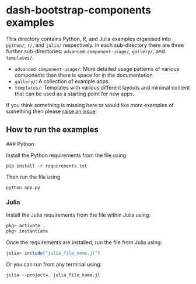 # dash-bootstrap-components examples

This directory contains Python, R, and Julia examples organised into `python/`,
`r/`, and `julia/` respectively. In each sub-directory there are three further
sub-directories: `advanced-component-usage/`, `gallery/`, and `templates/`.

- `advanced-component-usage/`: More detailed usage patterns of various
components than there is space for in the documentation.
- `gallery/`: A collection of example apps.
- `templates/`: Templates with various different layouts and minimal content
that can be used as a starting point for new apps.

If you think something is missing here or would like more examples of something
then please
[raise an issue](https://github.com/facultyai/dash-bootstrap-components/issues/new?template=feature.md).

## How to run the examples

### Python

Install the Python requirements from the file using

```
pip install -r requirements.txt
```

Then run the file using 

```
python app.py
```

### Julia

Install the Julia requirements from the file within Julia using:

```julia
pkg> activate .
pkg> instantiate
```

Once the requirements are installed, run the file from Julia using:

```julia
julia> include("julia_file_name.jl")
```

Or you can run from any terminal using:

```
julia --project=. julia_file_name.jl
```